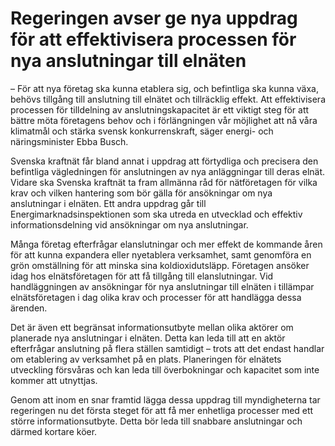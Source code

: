 # Regeringen avser ge nya uppdrag för att effektivisera processen för nya anslutningar till elnäten

– För att nya företag ska kunna etablera sig, och befintliga ska kunna växa, behövs tillgång till anslutning till elnätet och tillräcklig effekt. Att effektivisera processen för tilldelning av anslutningskapacitet är ett viktigt steg för att bättre möta företagens behov och i förlängningen vår möjlighet att nå våra klimatmål och stärka svensk konkurrenskraft, säger energi\- och näringsminister Ebba Busch.

Svenska kraftnät får bland annat i uppdrag att förtydliga och precisera den befintliga vägledningen för anslutningen av nya anläggningar till deras elnät. Vidare ska Svenska kraftnät ta fram allmänna råd för nätföretagen för vilka krav och vilken hantering som bör gälla för ansökningar om nya anslutningar i elnäten. Ett andra uppdrag går till Energimarknadsinspektionen som ska utreda en utvecklad och effektiv informationsdelning vid ansökningar om nya anslutningar.

Många företag efterfrågar elanslutningar och mer effekt de kommande åren för att kunna expandera eller nyetablera verksamhet, samt genomföra en grön omställning för att minska sina koldioxidutsläpp. Företagen ansöker idag hos elnätsföretagen för att få tillgång till elanslutningar. Vid handläggningen av ansökningar för nya anslutningar till elnäten i tillämpar elnätsföretagen i dag olika krav och processer för att handlägga dessa ärenden.

Det är även ett begränsat informationsutbyte mellan olika aktörer om planerade nya anslutningar i elnäten. Detta kan leda till att en aktör efterfrågar anslutning på flera ställen samtidigt – trots att det endast handlar om etablering av verksamhet på en plats. Planeringen för elnätets utveckling försvåras och kan leda till överbokningar och kapacitet som inte kommer att utnyttjas.

Genom att inom en snar framtid lägga dessa uppdrag till myndigheterna tar regeringen nu det första steget för att få mer enhetliga processer med ett större informationsutbyte. Detta bör leda till snabbare anslutningar och därmed kortare köer.
